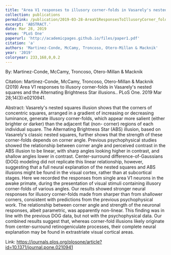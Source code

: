 ```yaml
---
title: "Area V1 responses to illusory corner-folds in Vasarely's nested squares and the Alternating Brightness Star illusions."
collection: publications
permalink: /publication/2019-03-28-AreaV1ResponsesToIllusoryCorner_foldsInVasarely_sNestedSquaresA
excerpt: 'ABSTRACT.'
date: Mar 28, 2019
venue: 'PLoS One'
paperurl: 'http://academicpages.github.io/files/paper1.pdf'
citation: 'a'
authors: 'Martinez-Conde, McCamy, Troncoso, Otero-Millan & Macknik'
year: '2019'
coloryear: 233,168,0,0.2
---
```


By: Martinez-Conde, McCamy, Troncoso, Otero-Millan & Macknik

Citation: Martinez-Conde, McCamy, Troncoso, Otero-Millan & Macknik (2019) Area V1 responses to illusory corner-folds in Vasarely's nested squares and the Alternating Brightness Star illusions.. PLoS One. 2019 Mar 28;14(3):e0210941. 

Abstract: Vasarely's nested squares illusion shows that the corners of concentric squares, arranged in a gradient of increasing or decreasing luminance, generate illusory corner-folds, which appear more salient (either brighter or darker) than the adjacent flat (non- corner) regions of each individual square. The Alternating Brightness Star (ABS) illusion, based on Vasarely's classic nested squares, further shows that the strength of these corner-folds depends on corner angle. Previous psychophysical studies showed the relationship between corner angle and perceived contrast in the ABS illusion to be linear, with sharp angles looking higher in contrast, and shallow angles lower in contrast. Center-surround difference-of-Gaussians (DOG) modeling did not replicate this linear relationship, however, suggesting that a full neural explanation of the nested squares and ABS illusions might be found in the visual cortex, rather than at subcortical stages. Here we recorded the responses from single area V1 neurons in the awake primate, during the presentation of visual stimuli containing illusory corner-folds of various angles. Our results showed stronger neural responses for illusory corner-folds made from sharper than from shallower corners, consistent with predictions from the previous psychophysical work. The relationship between corner angle and strength of the neuronal responses, albeit parametric, was apparently non-linear. This finding was in line with the previous DOG data, but not with the psychophysical data. Our combined results suggest that, whereas corner-fold illusions likely originate from center-surround retinogeniculate processes, their complete neural explanation may be found in extrastriate visual cortical areas.

Link: https://journals.plos.org/plosone/article?id=10.1371/journal.pone.0210941
